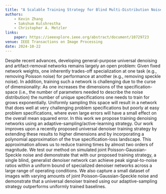```yaml
---
title: "A Scalable Training Strategy for Blind Multi-Distribution Noise Removal"
authors:
    - Kevin Zhang
    - Sakshum Kulshrestha
    - Christopher A. Metzler
links:
    paper: https://ieeexplore.ieee.org/abstract/document/10729723
venue: IEEE Transactions on Image Processing
date: 2024-10-22
---
```


Despite recent advances, developing general-purpose universal denoising and artifact-removal networks remains largely an open problem: Given fixed network weights, one inherently trades-off specialization at one task (e.g., removing Poisson noise) for performance at another (e.g., removing speckle noise). In addition, training such a network is challenging due to the curse of dimensionality: As one increases the dimensions of the specification-space (i.e., the number of parameters needed to describe the noise distribution) the number of unique specifications one needs to train for grows exponentially. Uniformly sampling this space will result in a network that does well at very challenging problem specifications but poorly at easy problem specifications, where even large errors will have a small effect on the overall mean squared error. In this work we propose training denoising networks using an adaptive-sampling/active-learning strategy. Our work improves upon a recently proposed universal denoiser training strategy by extending these results to higher dimensions and by incorporating a polynomial approximation of the true specification-loss landscape. This approximation allows us to reduce training times by almost two orders of magnitude. We test our method on simulated joint Poisson-Gaussian-Speckle noise and demonstrate that with our proposed training strategy, a single blind, generalist denoiser network can achieve peak signal-to-noise ratios within a uniform bound of specialized denoiser networks across a large range of operating conditions. We also capture a small dataset of images with varying amounts of joint Poisson-Gaussian-Speckle noise and demonstrate that a universal denoiser trained using our adaptive-sampling strategy outperforms uniformly trained baselines.
